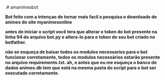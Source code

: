 .# amanimesbot


<b>Bot feito com a intençao de tornar mais facil a pesquisa e downloads de animes do site myanimesonline<b>


<b> antes de iniciar o script você tera que alterar o token do bot presente na linha 94 do arquivo bot.py e altera-lo para o token do seu bot criado no botfather.

<b>não se esqueça de baixar todos os modulos necessarios para o bot funcionar corretamente, todos os modulos necessários estarão presente no arquivo requirements.txt.
<b> ah, e antes que eu me esqueça o banco de dados animes.db tem que está na mesma pasta do script para o bot ser executado corretamente.
